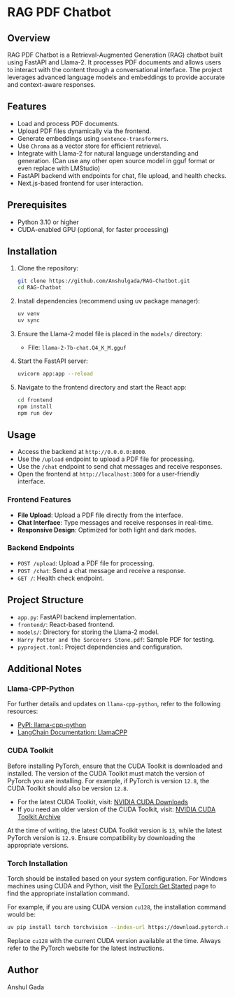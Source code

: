 # RAG PDF Chatbot

## Overview

RAG PDF Chatbot is a Retrieval-Augmented Generation (RAG) chatbot built using FastAPI and Llama-2. It processes PDF documents and allows users to interact with the content through a conversational interface. The project leverages advanced language models and embeddings to provide accurate and context-aware responses.

## Features

- Load and process PDF documents.
- Upload PDF files dynamically via the frontend.
- Generate embeddings using `sentence-transformers`.
- Use `Chroma` as a vector store for efficient retrieval.
- Integrate with Llama-2 for natural language understanding and generation. (Can use any other open source model in gguf format or even replace with LMStudio)
- FastAPI backend with endpoints for chat, file upload, and health checks.
- Next.js-based frontend for user interaction.

## Prerequisites

- Python 3.10 or higher
- CUDA-enabled GPU (optional, for faster processing)

## Installation

1. Clone the repository:

   ```bash
   git clone https://github.com/Anshulgada/RAG-Chatbot.git
   cd RAG-Chatbot
   ```

2. Install dependencies (recommend using uv package manager):

   ```bash
   uv venv
   uv sync
   ```

3. Ensure the Llama-2 model file is placed in the `models/` directory:

   - File: `llama-2-7b-chat.Q4_K_M.gguf`

4. Start the FastAPI server:

   ```bash
   uvicorn app:app --reload
   ```

5. Navigate to the frontend directory and start the React app:
   ```bash
   cd frontend
   npm install
   npm run dev
   ```

## Usage

- Access the backend at `http://0.0.0.0:8000`.
- Use the `/upload` endpoint to upload a PDF file for processing.
- Use the `/chat` endpoint to send chat messages and receive responses.
- Open the frontend at `http://localhost:3000` for a user-friendly interface.

### Frontend Features

- **File Upload**: Upload a PDF file directly from the interface.
- **Chat Interface**: Type messages and receive responses in real-time.
- **Responsive Design**: Optimized for both light and dark modes.

### Backend Endpoints

- `POST /upload`: Upload a PDF file for processing.
- `POST /chat`: Send a chat message and receive a response.
- `GET /`: Health check endpoint.

## Project Structure

- `app.py`: FastAPI backend implementation.
- `frontend/`: React-based frontend.
- `models/`: Directory for storing the Llama-2 model.
- `Harry Potter and the Sorcerers Stone.pdf`: Sample PDF for testing.
- `pyproject.toml`: Project dependencies and configuration.

## Additional Notes

### Llama-CPP-Python

For further details and updates on `llama-cpp-python`, refer to the following resources:

- [PyPI: llama-cpp-python](https://pypi.org/project/llama-cpp-python/)
- [LangChain Documentation: LlamaCPP](https://python.langchain.com/docs/integrations/llms/llamacpp/)

### CUDA Toolkit

Before installing PyTorch, ensure that the CUDA Toolkit is downloaded and installed. The version of the CUDA Toolkit must match the version of PyTorch you are installing. For example, if PyTorch is version `12.8`, the CUDA Toolkit should also be version `12.8`.

- For the latest CUDA Toolkit, visit: [NVIDIA CUDA Downloads](https://developer.nvidia.com/cuda-downloads)
- If you need an older version of the CUDA Toolkit, visit: [NVIDIA CUDA Toolkit Archive](https://developer.nvidia.com/cuda-toolkit-archive)

At the time of writing, the latest CUDA Toolkit version is `13`, while the latest PyTorch version is `12.9`. Ensure compatibility by downloading the appropriate versions.

### Torch Installation

Torch should be installed based on your system configuration. For Windows machines using CUDA and Python, visit the [PyTorch Get Started](https://pytorch.org/get-started/locally/) page to find the appropriate installation command.

For example, if you are using CUDA version `cu128`, the installation command would be:

```bash
uv pip install torch torchvision --index-url https://download.pytorch.org/whl/cu128
```

Replace `cu128` with the current CUDA version available at the time. Always refer to the PyTorch website for the latest instructions.

## Author

Anshul Gada
